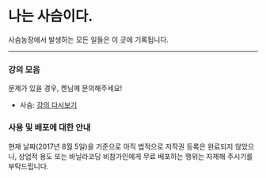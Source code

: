 # 나는 사슴이다.

사슴농장에서 발생하는 모든 일들은 이 곳에 기록됩니다.

---

### 강의 모음

문제가 있을 경우, 켄님께 문의해주세요!

- 사슴: [강의 다시보기](https://goo.gl/VcQAw1)

### 사용 및 배포에 대한 안내

현재 날짜(2017년 8월 5일)을 기준으로 아직 법적으로 저작권 등록은 완료되지 않았으나, 상업적 용도 또는 바닐라코딩 비참가인에게 무료 배포하는 행위는 자제해 주시기를 부탁드립니다.
